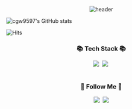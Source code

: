<div align="center">
  
![header](https://capsule-render.vercel.app/api?type=Cylinder&text=OriginC&color=auto)
</div>

![cgw9597's GitHub stats](https://github-readme-stats.vercel.app/api?username=cgw9597)

![Hits](https://hits.seeyoufarm.com/api/count/incr/badge.svg?url=https%3A%2F%2Fgithub.com%2Fcgw9597&count_bg=%2379C83D&title_bg=%23555555&icon=&icon_color=%23E7E7E7&title=hits&edge_flat=false)

<h3 align="center">📚 Tech Stack 📚</h3>
<p align="center">
  <img src="https://img.shields.io/badge/Python-3766AB?style=flat-square&logo=Python&logoColor=white"/></a>&nbsp
  <img src="https://img.shields.io/badge/Mysql-E6B91E?style=flat-square&logo=MySql&logoColor=white"/></a>&nbsp
  <!-- 주석 내용<img src="https://img.shields.io/badge/Java-007396?style=flat-square&logo=Java&logoColor=white"/></a>&nbsp
  <img src="https://img.shields.io/badge/Javascript-ffb13b?style=flat-square&logo=javascript&logoColor=white"/></a>&nbsp
  -->
  <br>
  <!--<img src="https://img.shields.io/badge/Spring-6DB33F?style=flat-square&logo=Spring&logoColor=white"/></a>&nbsp
  <img src="https://img.shields.io/badge/SpringBoot-6DB33F?style=flat-square&logo=SpringBoot&logoColor=white"/></a>&nbsp 
  <img src="https://img.shields.io/badge/Node.js-339933?style=flat-square&logo=Node.js&logoColor=white"/></a>&nbsp
  <img src="https://img.shields.io/badge/Express-000000?style=flat-square&logo=Express&logoColor=white"/></a>&nbsp
  -->
  <br>
  <!--
  <img src="https://img.shields.io/badge/AWS-232F3E?style=flat-square&logo=AmazonAWS&logoColor=white"/></a>&nbsp 
  <img src="https://img.shields.io/badge/Docker-2496ED?style=flat-square&logo=Docker&logoColor=white"/></a>&nbsp 
  <img src="https://img.shields.io/badge/Jenkins-D24939?style=flat-square&logo=Jenkins&logoColor=white"/></a>&nbsp
  -->
</p>

<h3 align="center">🌈 Follow Me 🌈</h3>
<p align="center">
  <a href="https://origin-c.tistory.com/"><img src="https://img.shields.io/badge/%20Blog-FFA500?style=flat-square&logo=tistory&logoColor=000000&link=https://origin-c.tistory.com/"/></a>&nbsp
  <a href="mailto:dnflsnsk1001@gmail.com"><img src="https://img.shields.io/badge/Gmail-d14836?style=flat-square&logo=Gmail&logoColor=white&link=dnflsnsk1001@gmail.com"/></a>
</p>


<!--
**cgw9597/cgw9597** is a ✨ _special_ ✨ repository because its `README.md` (this file) appears on your GitHub profile.

Here are some ideas to get you started:

- 🔭 I’m currently working on ...
- 🌱 I’m currently learning ...
- 👯 I’m looking to collaborate on ...
- 🤔 I’m looking for help with ...
- 💬 Ask me about ...
- 📫 How to reach me: ...
- 😄 Pronouns: ...
- ⚡ Fun fact: ...
-->
